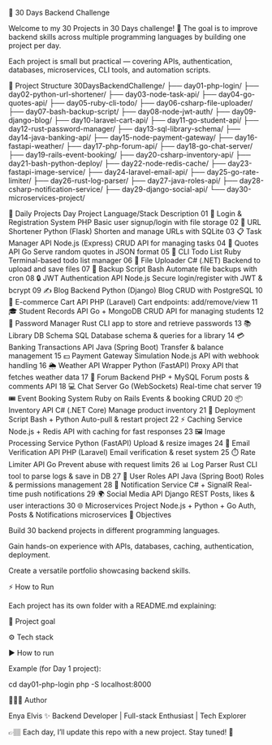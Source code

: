 🚀 30 Days Backend Challenge

Welcome to my 30 Projects in 30 Days challenge! 🎯
The goal is to improve backend skills across multiple programming languages by building one project per day.

Each project is small but practical — covering APIs, authentication, databases, microservices, CLI tools, and automation scripts.

📂 Project Structure
30DaysBackendChallenge/
   ├── day01-php-login/
   ├── day02-python-url-shortener/
   ├── day03-node-task-api/
   ├── day04-go-quotes-api/
   ├── day05-ruby-cli-todo/
   ├── day06-csharp-file-uploader/
   ├── day07-bash-backup-script/
   ├── day08-node-jwt-auth/
   ├── day09-django-blog/
   ├── day10-laravel-cart-api/
   ├── day11-go-student-api/
   ├── day12-rust-password-manager/
   ├── day13-sql-library-schema/
   ├── day14-java-banking-api/
   ├── day15-node-payment-gateway/
   ├── day16-fastapi-weather/
   ├── day17-php-forum-api/
   ├── day18-go-chat-server/
   ├── day19-rails-event-booking/
   ├── day20-csharp-inventory-api/
   ├── day21-bash-python-deploy/
   ├── day22-node-redis-cache/
   ├── day23-fastapi-image-service/
   ├── day24-laravel-email-api/
   ├── day25-go-rate-limiter/
   ├── day26-rust-log-parser/
   ├── day27-java-roles-api/
   ├── day28-csharp-notification-service/
   ├── day29-django-social-api/
   └── day30-microservices-project/

📅 Daily Projects
Day	Project	Language/Stack	Description
01	🔑 Login & Registration System	PHP	Basic user signup/login with file storage
02	🔗 URL Shortener	Python (Flask)	Shorten and manage URLs with SQLite
03	📋 Task Manager API	Node.js (Express)	CRUD API for managing tasks
04	📜 Quotes API	Go	Serve random quotes in JSON format
05	📝 CLI Todo List	Ruby	Terminal-based todo list manager
06	📂 File Uploader	C# (.NET)	Backend to upload and save files
07	💾 Backup Script	Bash	Automate file backups with cron
08	🔒 JWT Authentication API	Node.js	Secure login/register with JWT & bcrypt
09	✍️ Blog Backend	Python (Django)	Blog CRUD with PostgreSQL
10	🛒 E-commerce Cart API	PHP (Laravel)	Cart endpoints: add/remove/view
11	🎓 Student Records API	Go + MongoDB	CRUD API for managing students
12	🔐 Password Manager	Rust	CLI app to store and retrieve passwords
13	📚 Library DB Schema	SQL	Database schema & queries for a library
14	💳 Banking Transactions API	Java (Spring Boot)	Transfer & balance management
15	💵 Payment Gateway Simulation	Node.js	API with webhook handling
16	🌦️ Weather API Wrapper	Python (FastAPI)	Proxy API that fetches weather data
17	💬 Forum Backend	PHP + MySQL	Forum posts & comments API
18	💻 Chat Server	Go (WebSockets)	Real-time chat server
19	🎟️ Event Booking System	Ruby on Rails	Events & booking CRUD
20	📦 Inventory API	C# (.NET Core)	Manage product inventory
21	🚀 Deployment Script	Bash + Python	Auto-pull & restart project
22	⚡ Caching Service	Node.js + Redis	API with caching for fast responses
23	🖼️ Image Processing Service	Python (FastAPI)	Upload & resize images
24	📧 Email Verification API	PHP (Laravel)	Email verification & reset system
25	⏱️ Rate Limiter API	Go	Prevent abuse with request limits
26	📊 Log Parser	Rust	CLI tool to parse logs & save in DB
27	👥 User Roles API	Java (Spring Boot)	Roles & permissions management
28	🔔 Notification Service	C# + SignalR	Real-time push notifications
29	🌍 Social Media API	Django REST	Posts, likes & user interactions
30	🌐 Microservices Project	Node.js + Python + Go	Auth, Posts & Notifications microservices
🎯 Objectives

Build 30 backend projects in different programming languages.

Gain hands-on experience with APIs, databases, caching, authentication, deployment.

Create a versatile portfolio showcasing backend skills.

⚡ How to Run

Each project has its own folder with a README.md explaining:

📌 Project goal

⚙️ Tech stack

▶️ How to run

Example (for Day 1 project):

cd day01-php-login
php -S localhost:8000

👨🏽‍💻 Author

Enya Elvis ✨
Backend Developer | Full-stack Enthusiast | Tech Explorer

👉🏽 Each day, I’ll update this repo with a new project. Stay tuned! 🎉
